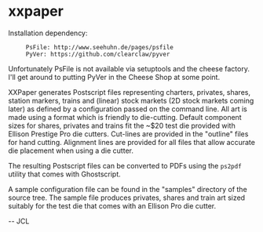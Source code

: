 xxpaper
=======

Installation dependency:

	     PsFile: http://www.seehuhn.de/pages/psfile
	     PyVer: https://github.com/clearclaw/pyver

Unfortunately PsFile is not available via setuptools and the cheese
factory.  I'll get around to putting PyVer in the Cheese Shop at some
point.

XXPaper generates Postscript files representing charters, privates,
shares, station markers, trains and (linear) stock markets (2D stock
markets coming later) as defined by a configuration passed on the
command line.  All art is made using a format which is friendly to
die-cutting.  Default component sizes for shares, privates and
trains fit the ~$20 test die provided with Ellison Prestige Pro die
cutters.  Cut-lines are provided in the "outline" files for hand
cutting.  Alignment lines are provided for all files that allow
accurate die placement when using a die cutter.

The resulting Postscript files can be converted to PDFs using the
`ps2pdf` utility that comes with Ghostscript.

A sample configuration file can be found in the "samples" directory
of the source tree.  The sample file produces privates, shares and
train art sized suitably for the test die that comes with an Ellison
Pro die cutter.

-- JCL
